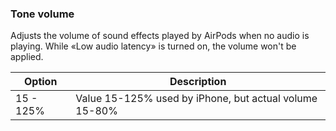 ### Tone volume

Adjusts the volume of sound effects played by AirPods when no audio is playing. While «Low audio latency» is turned on, the volume won't be applied. 

| Option    | Description                                            |
| --------- | ------------------------------------------------------ |
| 15 - 125% | Value 15-125% used by iPhone, but actual volume 15-80% | 